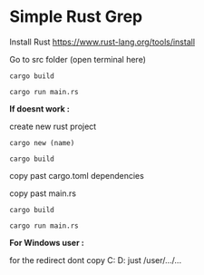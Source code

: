 # Simple Rust Grep

Install Rust  https://www.rust-lang.org/tools/install

Go to src folder (open terminal here)

```cargo build```

```cargo run main.rs```

**If doesnt work :**

create new rust project

```cargo new (name)```

```cargo build```

copy past cargo.toml dependencies

copy past main.rs

```cargo build```

```cargo run main.rs```

**For Windows user :**

for the redirect dont copy C: D: just /user/.../... 



